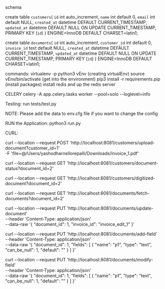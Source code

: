 schema

create table `customers`(
  `id` int auto_increment,
  `name` int default 0,
  `email` int default NULL,
  `created_at` datetime DEFAULT CURRENT_TIMESTAMP,
  `updated_at` datetime DEFAULT NULL ON UPDATE CURRENT_TIMESTAMP,
  PRIMARY KEY (`id`)
) ENGINE=InnoDB DEFAULT CHARSET=latin1;

create table `documents`(
  `id` int auto_increment,
  `customer_id` int default 0,
  `invoice_id` text default NULL,
  `created_at` datetime DEFAULT CURRENT_TIMESTAMP,
  `updated_at` datetime DEFAULT NULL ON UPDATE CURRENT_TIMESTAMP,
  PRIMARY KEY (`id`)
) ENGINE=InnoDB DEFAULT CHARSET=latin1;

commands:
virtualenv -p python3 vEnv (creating virtualEnv)
source vEnv/bin/activate (get into the environment)
pip3 install -r requirements.pip (install packages)
install redis and up the redis server


CELERY 
celery -A app.celery.tasks worker --pool=solo --loglevel=info

Testing:
run tests/test.py

NOTE: Please add the data to env.cfg file if you want to change the config

RUN the Application: python3 run.py

CURL:

curl --location --request POST 'http://localhost:8081/customers/upload-document?customer_id=1' \
 -F 'file=@/Users/yashodharnellorepalli/Downloads/invoice_1.pdf'

curl --location --request GET 'http://localhost:8081/customers/document-status?document_id=2'

curl --location --request GET 'http://localhost:8081/customers/digitized-document?document_id=2'

curl --location --request GET 'http://localhost:8081/documents/fetch-documents?document_id=2'

curl --location --request PUT 'http://localhost:8081/documents/update-document' \
--header 'Content-Type: application/json' \
--data-raw '{
    "document_id": 1,
    "invoice_id": "invoice_edit_1"
}'

curl --location --request PUT 'http://localhost:8081/documents/add-field' \
--header 'Content-Type: application/json' \
--data-raw '{
    "document_id": 1,
    "fields": [
        {
            "name": "p1",
            "type": "text",
            "can_be_null": 1,
            "default": ""
        }
    ]
}'

curl --location --request PUT 'http://localhost:8081/documents/modify-field' \
--header 'Content-Type: application/json' \
--data-raw '{
    "document_id": 1,
    "fields": [
        {
            "name": "p1",
            "type": "text",
            "can_be_null": 1,
            "default": ""
        }
    ]
}'